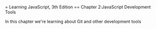 = Learning JavaScript, 3th Edition
== Chapter 2:JavaScript Development Tools

In this chapter we're learning about Git and other development tools
